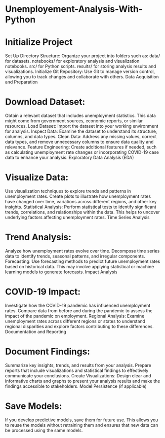 # Unemployement-Analysis-With-Python

# Initialize Project

Set Up Directory Structure: Organize your project into folders such as:
data/ for datasets.
notebooks/ for exploratory analysis and visualization notebooks.
src/ for Python scripts.
results/ for storing analysis results and visualizations.
Initialize Git Repository: Use Git to manage version control, allowing you to track changes and collaborate with others.
Data Acquisition and Preparation

# Download Dataset:
Obtain a relevant dataset that includes unemployment statistics. This data might come from government sources, economic reports, or similar resources.
Load Dataset: Import the dataset into your working environment for analysis.
Inspect Data: Examine the dataset to understand its structure, columns, and data types.
Clean Data: Address any missing values, correct data types, and remove unnecessary columns to ensure data quality and relevance.
Feature Engineering: Create additional features if needed, such as calculating unemployment rate changes or incorporating COVID-19 case data to enhance your analysis.
Exploratory Data Analysis (EDA)

# Visualize Data:
Use visualization techniques to explore trends and patterns in unemployment rates. Create plots to illustrate how unemployment rates have changed over time, variations across different regions, and other key insights.
Statistical Analysis: Perform statistical tests to identify significant trends, correlations, and relationships within the data. This helps to uncover underlying factors affecting unemployment rates.
Time Series Analysis

# Trend Analysis:
Analyze how unemployment rates evolve over time. Decompose time series data to identify trends, seasonal patterns, and irregular components.
Forecasting: Use forecasting methods to predict future unemployment rates based on historical data. This may involve applying statistical or machine learning models to generate forecasts.
Impact Analysis

# COVID-19 Impact:
Investigate how the COVID-19 pandemic has influenced unemployment rates. Compare data from before and during the pandemic to assess the impact of the pandemic on employment.
Regional Analysis: Examine unemployment rates across different regions or states to understand regional disparities and explore factors contributing to these differences.
Documentation and Reporting

# Document Findings:
Summarize key insights, trends, and results from your analysis. Prepare reports that include visualizations and statistical findings to effectively communicate your conclusions.
Create Visualizations: Design clear and informative charts and graphs to present your analysis results and make the findings accessible to stakeholders.
Model Persistence (if applicable)

# Save Models: 
If you develop predictive models, save them for future use. This allows you to reuse the models without retraining them and ensures that new data can be processed using the same models.
